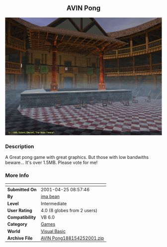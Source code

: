﻿<div align="center">

## AVIN Pong

<img src="At the Dojo.jpg">
</div>

### Description

A Great pong game with great graphics. But those with low bandwiths beware... It's over 1.5MB. Please vote for me!
 
### More Info
 


<span>             |<span>
---                |---
**Submitted On**   |2001-04-25 08:57:46
**By**             |[ima bean](https://github.com/Planet-Source-Code/PSCIndex/blob/master/ByAuthor/ima-bean.md)
**Level**          |Intermediate
**User Rating**    |4.0 (8 globes from 2 users)
**Compatibility**  |VB 6\.0
**Category**       |[Games](https://github.com/Planet-Source-Code/PSCIndex/blob/master/ByCategory/games__1-38.md)
**World**          |[Visual Basic](https://github.com/Planet-Source-Code/PSCIndex/blob/master/ByWorld/visual-basic.md)
**Archive File**   |[AVIN Pong188154252001\.zip](https://github.com/Planet-Source-Code/ima-bean-avin-pong__1-22683/archive/master.zip)








